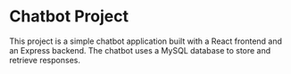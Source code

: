 # Chatbot Project

This project is a simple chatbot application built with a React frontend and an Express backend. The chatbot uses a MySQL database to store and retrieve responses.

